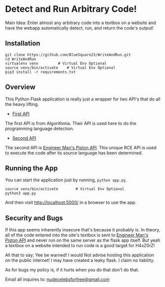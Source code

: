 # Detect and Run Arbitrary Code!

Main Idea: Enter almost any arbitrary code into a textbox on a website and have
the webapp automatically detect, run, and return the code's output!

## Installation

```
git clone https://github.com/BlueSquare23/WriteAndRun.git
cd WriteAndRun
virtualenv venv 		# Virtual Env Optional
source venv/bin/activate 	# Virtual Env Optional
pip3 install -r requirements.txt
```

## Overview

This Python Flask application is really just a wrapper for two API's that do
all the heavy lifting. 

* [First API](https://algorithmia.com/algorithms/PetiteProgrammer/ProgrammingLanguageIdentification)

The first API is from Algorithmia. Their API is used here to do the programming
language detection.

* [Second API](https://github.com/engineer-man/piston)

The second API is [Engineer Man's Piston
API](https://www.youtube.com/watch?v=SD4KgwdjmdI). This unique RCE API is used
to execute the code after its source language has been determined.

## Running the App

You can start the application just by running, `python app.py`. 

```
source venv/bin/activate        # Virtual Env Optional
python3 app.py
```

And then visit [http://localhost:5000/](http://localhost:5000/) in a browser to
use the app.

## Security and Bugs

If this app seems inherently insecure that's because it probably is. In theory,
all of the code entered into the site's textbox is sent to [Engineer Man's
Piston API](https://github.com/engineer-man/piston) and never run on the same
server as the flask app itself. But yeah a textbox on a website intended to run
code is a good target for H4xZ0rZ!

All that to say; Yee be warned! I would Not advise hosting this application on
the public internet! I may have created a leaky flask. I claim no liability. 

As for bugs my policy is, if it hurts when you do that don't do that.

Email all inquires to: [nudecelebsforfree@gmail.com](mailto:nudecelebsforfree@gmail.com)
